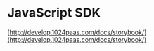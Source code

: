 # JavaScript SDK

[http://develop.1024paas.com/docs/storybook/](http://develop.1024paas.com/docs/storybook/)
